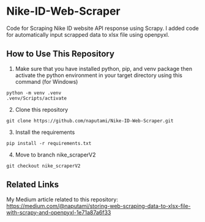 # Nike-ID-Web-Scraper
Code for Scraping Nike ID website API response using Scrapy. I added code for automatically input scrapped data to xlsx file using openpyxl.

## How to Use This Repository

1. Make sure that you have installed python, pip, and venv package then activate the python environment in your target directory using this command (for Windows)
```
python -m venv .venv
.venv/Scripts/activate
```
2. Clone this repository
```
git clone https://github.com/naputami/Nike-ID-Web-Scraper.git
```
3. Install the requirements
```
pip install -r requirements.txt
```
4. Move to branch nike_scraperV2
```
git checkout nike_scraperV2
```

## Related Links
My Medium article related to this repository: https://medium.com/@naputami/storing-web-scraping-data-to-xlsx-file-with-scrapy-and-openpyxl-1e71a87a6f33
